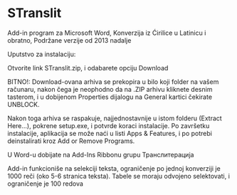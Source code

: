 # STranslit

Add-in program za Microsoft Word, Konverzija iz Ćirilice u Latinicu i obratno,
Podržane verzije od 2013 nadalje

Uputstvo za instalaciju:

Otvorite link STranslit.zip, i odabarete opciju Download

BITNO!: Download-ovana arhiva se prekopira u bilo koji folder na vašem računaru, nakon čega je neophodno da na .ZIP arhivu kliknete desnim
tasterom, i u dobijenom Properties dijalogu na General kartici čekirate UNBLOCK. 

Nakon toga arhiva se raspakuje, najjednostavnije u istom folderu (Extract Here...), pokrene setup.exe, i potvrde koraci instalacije.
Po završetku instalacije, aplikacija se može naći u listi Apps & Features, i po potrebi deinstalirati kroz Add or Remove Programs.

U Word-u dobijate na Add-Ins Ribbonu grupu Транслитерација

Add-in funkcioniše na selekciji teksta, ograničenje po jednoj konverziji je 1000 reči (oko 5-6 stranica teksta).
Tabele se moraju odvojeno selektovati, i ograničenje je 100 redova  




